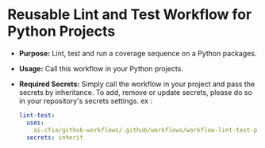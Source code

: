 # Reusable Lint and Test Workflow for Python Projects

- **Purpose:** Lint, test and run a coverage sequence on a Python packages.
- **Usage:** Call this workflow in your Python projects.
- **Required Secrets:** Simply call the workflow in your project and pass
  the secrets by inheritance. To add, remove or update secrets, please do so
  in your repository's secrets settings.
  ex :

  ```yaml
  lint-test:
    uses:
      ai-cfia/github-workflows/.github/workflows/workflow-lint-test-python.yml@main
    secrets: inherit
  ```

